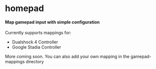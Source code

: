 # homepad
#### Map gamepad input with simple configuration


Currently supports mappings for:
- Dualshock 4 Controller
- Google Stadia Controller


More coming soon. You can also add your own mapping in the gamepad-mappings directory
